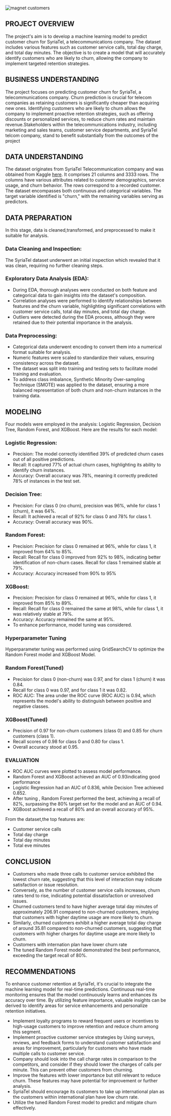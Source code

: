 
![magnet customers](https://github.com/neyyah/dsc-phase-3-project/assets/151524110/27d96704-cfca-4d2c-b5d7-713038850b2e)

## PROJECT OVERVIEW

The project's aim is to develop a machine learning model to predict customer churn for SyriaTel, a telecommunications company. The dataset includes various features such as customer service calls, total day charge, and total day minutes. The objective is to create a model that will accurately identify customers who are likely to churn, allowing the company to implement targeted retention strategies.

## BUSINESS UNDERSTANDING
The project focuses on predicting customer churn for SyriaTel, a telecommunications company. Churn prediction is crucial for telecom companies as retaining customers is significantly cheaper than acquiring new ones. Identifying customers who are likely to churn allows the company to implement proactive retention strategies, such as offering discounts or personalized services, to reduce churn rates and maintain revenue.Stakeholders within the telecommunications industry, including marketing and sales teams, customer service departments, and SyriaTel telcom company, stand to benefit substantially from the outcomes of the project

## DATA UNDERSTANDING
The dataset originates from SyriaTel Telecommunication company and was obtained from Kaggle [here](https://www.kaggle.com/datasets/becksddf/churn-in-telecoms-dataset). It comprises 21 columns and 3333 rows. The columns have various attributes related to customer demographics, service usage, and churn behavior. The rows correspond to a recorded customer. The dataset encompasses both continuous and categorical variables. The target variable identified is "churn," with the remaining variables serving as predictors.

## DATA PREPARATION
In this stage, data is cleaned,transformed, and preprocessed to make it suitable for analysis. 

### Data Cleaning and Inspection:

The SyriaTel dataset underwent an initial inspection which revealed that it was clean, requiring no further cleaning steps.

### Exploratory Data Analysis (EDA):

- During EDA, thorough analyses were conducted on both feature and categorical data to gain insights into the dataset's composition.
- Correlation analyses were performed to identify relationships between features and the churn variable, highlighting significant correlations with customer service calls, total day minutes, and total day charge.
- Outliers were detected during the EDA process, although they were retained due to their potential importance in the analysis.

### Data Preprocessing:

- Categorical data underwent encoding to convert them into a numerical format suitable for analysis.
- Numeric features were scaled to standardize their values, ensuring consistency across the dataset.
- The dataset was split into training and testing sets to facilitate model training and evaluation.
- To address class imbalance, Synthetic Minority Over-sampling Technique (SMOTE) was applied to the dataset, ensuring a more balanced representation of both churn and non-churn instances in the training data.

## MODELING
Four models were employed in the analysis: Logistic Regression, Decision Tree, Random Forest, and XGBoost. Here are the results for each model:

### Logistic Regression:

- Precision: The model correctly identified 39% of predicted churn cases out of all positive predictions.
- Recall: It captured 77% of actual churn cases, highlighting its ability to identify churn instances.
- Accuracy: Overall accuracy was 78%, meaning it correctly predicted 78% of instances in the test set.

### Decision Tree:

- Precision: For class 0 (no churn), precision was 96%, while for class 1 (churn), it was 64%.
- Recall: It achieved a recall of 92% for class 0 and 78% for class 1.
- Accuracy: Overall accuracy was 90%.

### Random Forest:

- Precision: Precision for class 0 remained at 96%, while for class 1, it improved from 64% to 85%.
- Recall: Recall for class 0 improved from 92% to 98%, indicating better identification of non-churn cases. Recall for class 1 remained stable at 79%.
- Accuracy: Accuracy increased from 90% to 95%

### XGBoost:

- Precision: Precision for class 0 remained at 96%, while for class 1, it improved from 85% to 89%.
- Recall: Recall for class 0 remained the same at 98%, while for class 1, it was relatively stable at 79%.
- Accuracy: Accuracy remained the same at 95%.
- To enhance performance, model tuning was considered.

### Hyperparameter Tuning
Hyperparameter tuning was performed using GridSearchCV to optimize the Random Forest model and XGBoost Model.

### Random Forest(Tuned)
- Precision for class 0 (non-churn) was 0.97, and for class 1 (churn) it was 0.84.
- Recall for class 0 was 0.97, and for class 1 it was 0.82.
- ROC AUC: The area under the ROC curve (ROC AUC) is 0.94, which represents the model's ability to distinguish between positive and negative classes.

### XGBoost(Tuned)
- Precision of 0.97 for non-churn customers (class 0) and 0.85 for churn customers (class 1).
- Recall scores of 0.98 for class 0 and 0.80 for class 1.
- Overall accuracy stood at 0.95.

### EVALUATION
- ROC AUC curves were plotted to assess model performance.
- Random Forest and XGBoost achieved an AUC of 0.93indicating good performance
- Logistic Regression had an AUC of 0.836, while Decision Tree achieved 0.852.
- After tuning , Random Forest performed the best, achieving a recall of 82%, surpassing the 80% target set for the model and an AUC of 0.94.
- XGBoost achieved a recall of 80% and an overall accuracy of 95%.

From the dataset,the top  features are:
- Customer service calls
- Total day charge
- Total day minutes
- Total eve minutes

## CONCLUSION
- Customers who made three calls to customer service exhibited the lowest churn rate, suggesting that this level of interaction may indicate satisfaction or issue resolution.
- Conversely, as the number of customer service calls increases, churn rates tend to rise, indicating potential dissatisfaction or unresolved issues.
- Churned customers tend to have higher average total day minutes of approximately 206.91 compared to non-churned customers, implying that customers with higher daytime usage are more likely to churn.
- Similarly, churned customers exhibit a higher average total day charge of around 35.81 compared to non-churned customers, suggesting that customers with higher charges for daytime usage are more likely to churn.
- Customers with internation plan have lower churn rate
- The tuned Random Forest model demonstrated the best performance, exceeding the target recall of 80%.

## RECOMMENDATIONS
To enhance customer retention at SyriaTel, it's crucial to integrate the machine learning model for real-time predictions. Continuous real-time monitoring ensures that the model continuously learns and enhances its accuracy over time. By utilizing feature importance, valuable insights can be derived to identify areas for service enhancements and personalize retention initiatives.

- Implement loyalty programs to reward frequent users or incentives to high-usage customers to improve retention and reduce churn among this segment.
- Implement proactive customer service strategies by Using surveys, reviews, and feedback forms to understand customer satisfaction and areas for improvement, particularly for customers who have made multiple calls to customer service.
- Company should look into the call charge rates in comparison to the competitors, and consider if they should lower the charges of calls per minute. This can prevent other customers from churning.
- Improve the features with lower importance but still relevant to reduce churn. These features may have potential for improvement or further analysis.
- SyriaTel should encourage its customers to take up international plan as the customers within international plan have low churn rate.
- Utilize the tuned Random Forest model to predict and mitigate churn effectively.




























